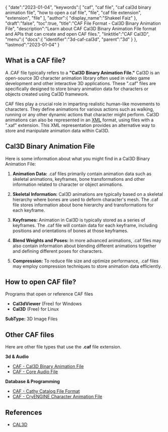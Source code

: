 {
   "date":"2023-01-04",
   "keywords":[
      "caf",
      "caf file",
      "caf cal3d binary animation file",
      "how to open a caf file",
      "file",
      "caf file extension",
      "extension",
      "file"
   ],
   "author":{
      "display_name":"Shakeel Faiz"
   },
   "draft":"false",
   "toc":true,
   "title":"CAF File Format - Cal3D Binary Animation File",
   "description":"Learn about CAF Cal3D Binary Animation File format and APIs that can create and open CAF files.",
   "linktitle":"CAF Cal3D",
   "menu":{
      "docs":{
         "identifier":"3d-caf-cal3d",
         "parent":"3d"
      }
   },
   "lastmod":"2023-01-04"
}

## What is a CAF file?

A .CAF file typically refers to a **"Cal3D Binary Animation File."** Cal3D is an open-source 3D character animation library often used in video game development and other interactive 3D applications. These ".caf" files are specifically designed to store binary animation data for characters or objects created using Cal3D framework.

CAF files play a crucial role in imparting realistic human-like movements to characters. They define animations for various actions such as walking, running or any other dynamic actions that character might perform. Cal3D animations can also be represented in an [XML](/web/xml/) format, using files with a ".xaf" extension. This XML representation provides an alternative way to store and manipulate animation data within Cal3D.

## Cal3D Binary Animation File

Here is some information about what you might find in a Cal3D Binary Animation File:

1. **Animation Data:** .caf files primarily contain animation data such as skeletal animations, keyframes, bone transformations and other information related to character or object animations.

2. **Skeletal Information:** Cal3D animations are typically based on a skeletal hierarchy where bones are used to deform character's mesh. The .caf file stores information about bone hierarchy and transformations for each keyframe.

3. **Keyframes:** Animation in Cal3D is typically stored as a series of keyframes. The .caf file will contain data for each keyframe, including positions and orientations of bones at those keyframes.

4. **Blend Weights and Poses:** In more advanced animations, .caf files may also contain information about blending different animations together and defining different poses for characters.

5. **Compression:** To reduce file size and optimize performance, .caf files may employ compression techniques to store animation data efficiently.

## How to open CAF file?

Programs that open or reference CAF files

- **Cal3dViewer** (Free) for Windows
- **Cal3D** (Free) for Linux

**SubType:** 3D Image Files

## Other CAF files

Here are other file types that use the **.caf** file extension.

**3d & Audio**
- [CAF - Cal3D Binary Animation File](/3d/caf-cal3d/)
- [CAF - Core Audio File](/audio/caf/)

**Database & Programming**
- [CAF - Cathy Catalog File Format](/database/caf/)
- [CAF - CryENGINE Character Animation File](/programming/caf-cryengine/)

## References
* [CAL3D](https://github.com/mp3butcher/Cal3D)

